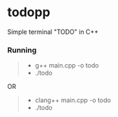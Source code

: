 # todopp
Simple terminal "TODO" in C++

### Running
> - g++ main.cpp -o todo
> - ./todo

OR

> - clang++ main.cpp -o todo
> - ./todo
